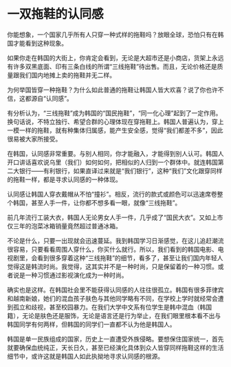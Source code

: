 # 一双拖鞋的认同感

你能想象，一个国家几乎所有人只穿一种式样的拖鞋吗？放眼全球，恐怕只有在韩国才能看到这种现象。 

如果你走在韩国的大街上，你肯定会看到，无论是大超市还是小商店，货架上永远有许多双黑底面、印有三条白线的所谓“三线拖鞋”待出售。而且，无论价格还是质量跟我们国内地摊上卖的拖鞋并无二样。 

为何举国皆穿一种拖鞋？为什么如此普通的拖鞋让韩国人皆大欢喜？说了你也许不信，这都源自“认同感”。 

有分析认为，“三线拖鞋”成为韩国的“国民拖鞋”，“同一化心理”起到了一定作用。换句话说，不特立独行、希望合群的心理体现在穿拖鞋上。韩国人普遍认为，穿上一模一样的拖鞋，就有种集体归属感，能产生安全感，觉得“我们都差不多”，因此很易被大家所接受。 

在韩国，认同感非常重要。与别人相同，你才能融入，才能得到别人认可。韩国人开口讲话喜欢说乌里（我们）如何如何，把相似的人归到一个群体中。就连韩国第二大银行——有利银行，如果直译过来就是“我们银行”，这种“我们”文化跟穿同样的拖鞋一样，都是寻求认同感的一种体现。 

认同感让韩国人穿衣戴帽从不怕“撞衫”。相反，流行的款式或颜色可以迅速席卷整个韩国，甚至人手一件，让你都不想多看一眼，就像“三线拖鞋”。 

前几年流行工装大衣，韩国人无论男女人手一件，几乎成了“国民大衣”。又如上市仅三年的泡菜冰箱销量竟然超过普通冰箱。 

不论是什么，只要一出现就会迅速蔓延。我到韩国学习日渐感觉，在这儿追赶潮流很容易，只要看看周围人穿什么，你买什么就行。所以，我们看到的韩国电影、电视剧里，会看到很多穿着这种“三线拖鞋”的细节，看多了，甚至让我们国内年轻人觉得这是韩流时尚。我觉得，这其实并不是一种时尚，只是保留着的一种习惯。或者说是一种习惯通过影视演化成为一种时尚。 

确实也是这样。在韩国社会里不能获得认同感的人往往很孤立。韩国有很多菲律宾和越南新娘，她们的混血孩子肤色与其他同学略有不同，在学校上学时就经常会遭到孤立和歧视，甚至校园暴力。在我们大学中文系有位学生是韩中混血（韩国籍），无论是肤色还是服饰，无论是语言还是行为举止，在我们眼里根本看不出与韩国同学有何两样，但韩国的同学们一直都不认为他是韩国人。 

韩国是单一民族组成的国家，历史上一直遭受外族侵略。要想保住国家统一，首先就要确保血统纯正，天长日久，甚至已经演化具体到众人皆穿同样拖鞋这样的生活细节中，或许这就是韩国人如此执拗地寻求认同感的根源。